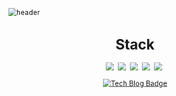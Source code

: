 ![header](https://capsule-render.vercel.app/api?type=waving&color=auto&height=350&section=header&text=Lim%20Ho%20Github&fontSize=90&animation=fadeIn&fontAlignY=38&desc=Front-End%20Developer&descAlignY=51&descAlign=74)
  <div align=center>
	<h1>Stack</h1>	
<img src="https://img.shields.io/badge/HTML-E34F26?style=flat-square&logo=HTML5&logoColor=white"/></a>&nbsp 
<img src="https://img.shields.io/badge/CSS-1572B6?style=flat-square&logo=css3&logoColor=white"/></a>&nbsp 
<img src="https://img.shields.io/badge/Javascript-F7DF1E?style=flat-square&logo=Javascript&logoColor=white"/></a>&nbsp 
<img src="https://img.shields.io/badge/Vue.js-4FC08D?style=flat-square&logo=Vue.js&logoColor=white"/></a>&nbsp 
<img src="https://img.shields.io/badge/java-007396?style=flat-square&logo=java&logoColor=white"/></a>&nbsp 
  </div>


  <div align=center>
	
  [![Tech Blog Badge](http://img.shields.io/badge/-My%20Blog-black?style=flat-square&logo=Bloglovin&link=https://limhoooo.tistory.com/)](https://limhoooo.tistory.com/)
	
  </div>

